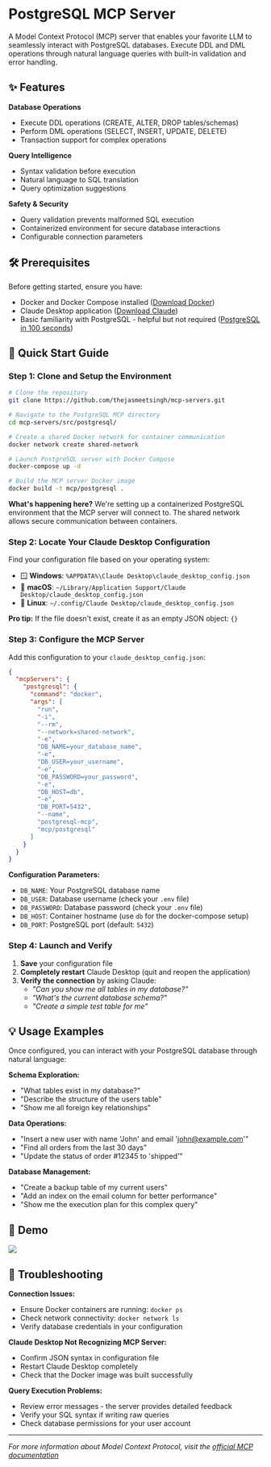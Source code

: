 # PostgreSQL MCP Server

A Model Context Protocol (MCP) server that enables your favorite LLM to seamlessly interact with PostgreSQL databases. Execute DDL and DML operations through natural language queries with built-in validation and error handling.

## ✨ Features

**Database Operations**

- Execute DDL operations (CREATE, ALTER, DROP tables/schemas)
- Perform DML operations (SELECT, INSERT, UPDATE, DELETE)
- Transaction support for complex operations

**Query Intelligence**

- Syntax validation before execution
- Natural language to SQL translation
- Query optimization suggestions

**Safety & Security**

- Query validation prevents malformed SQL execution
- Containerized environment for secure database interactions
- Configurable connection parameters

## 🛠️ Prerequisites

Before getting started, ensure you have:

- Docker and Docker Compose installed ([Download Docker](https://docs.docker.com/get-docker/))
- Claude Desktop application ([Download Claude](https://claude.ai/download))
- Basic familiarity with PostgreSQL - helpful but not required ([PostgreSQL in 100 seconds](https://www.youtube.com/watch?v=n2Fluyr3lbc))

## 🚀 Quick Start Guide

### Step 1: Clone and Setup the Environment

```bash
# Clone the repository
git clone https://github.com/thejasmeetsingh/mcp-servers.git

# Navigate to the PostgreSQL MCP directory
cd mcp-servers/src/postgresql/

# Create a shared Docker network for container communication
docker network create shared-network

# Launch PostgreSQL server with Docker Compose
docker-compose up -d

# Build the MCP server Docker image
docker build -t mcp/postgresql .
```

**What's happening here?** We're setting up a containerized PostgreSQL environment that the MCP server will connect to. The shared network allows secure communication between containers.

### Step 2: Locate Your Claude Desktop Configuration

Find your configuration file based on your operating system:

- 🪟 **Windows**: `%APPDATA%\Claude Desktop\claude_desktop_config.json`
- 🍎 **macOS**: `~/Library/Application Support/Claude Desktop/claude_desktop_config.json`
- 🐧 **Linux**: `~/.config/Claude Desktop/claude_desktop_config.json`

**Pro tip:** If the file doesn't exist, create it as an empty JSON object: `{}`

### Step 3: Configure the MCP Server

Add this configuration to your `claude_desktop_config.json`:

```json
{
  "mcpServers": {
    "postgresql": {
      "command": "docker",
      "args": [
        "run",
        "-i",
        "--rm",
        "--network=shared-network",
        "-e",
        "DB_NAME=your_database_name",
        "-e",
        "DB_USER=your_username",
        "-e",
        "DB_PASSWORD=your_password",
        "-e",
        "DB_HOST=db",
        "-e",
        "DB_PORT=5432",
        "--name",
        "postgresql-mcp",
        "mcp/postgresql"
      ]
    }
  }
}
```

**Configuration Parameters:**

- `DB_NAME`: Your PostgreSQL database name
- `DB_USER`: Database username (check your `.env` file)
- `DB_PASSWORD`: Database password (check your `.env` file)
- `DB_HOST`: Container hostname (use `db` for the docker-compose setup)
- `DB_PORT`: PostgreSQL port (default: `5432`)

### Step 4: Launch and Verify

1. **Save** your configuration file
2. **Completely restart** Claude Desktop (quit and reopen the application)
3. **Verify the connection** by asking Claude:
   - _"Can you show me all tables in my database?"_
   - _"What's the current database schema?"_
   - _"Create a simple test table for me"_

## 💡 Usage Examples

Once configured, you can interact with your PostgreSQL database through natural language:

**Schema Exploration:**

- "What tables exist in my database?"
- "Describe the structure of the users table"
- "Show me all foreign key relationships"

**Data Operations:**

- "Insert a new user with name 'John' and email 'john@example.com'"
- "Find all orders from the last 30 days"
- "Update the status of order #12345 to 'shipped'"

**Database Management:**

- "Create a backup table of my current users"
- "Add an index on the email column for better performance"
- "Show me the execution plan for this complex query"

## 🎥 Demo

[![](https://github.com/user-attachments/assets/5d2a15f9-cb45-42f8-9f59-a017127ddda0)](https://ja3-projects.s3.ap-south-1.amazonaws.com/postgresql-mcp-1748885939.mp4)

## 🔧 Troubleshooting

**Connection Issues:**

- Ensure Docker containers are running: `docker ps`
- Check network connectivity: `docker network ls`
- Verify database credentials in your configuration

**Claude Desktop Not Recognizing MCP Server:**

- Confirm JSON syntax in configuration file
- Restart Claude Desktop completely
- Check that the Docker image was built successfully

**Query Execution Problems:**

- Review error messages - the server provides detailed feedback
- Verify your SQL syntax if writing raw queries
- Check database permissions for your user account

---

_For more information about Model Context Protocol, visit the [official MCP documentation](https://modelcontextprotocol.io/introduction)_
